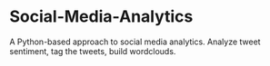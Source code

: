 # Social-Media-Analytics

A Python-based approach to social media analytics. Analyze tweet sentiment, tag the tweets, build wordclouds.
